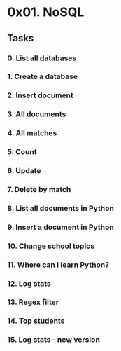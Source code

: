 # 0x01. NoSQL

## Tasks

### 0. List all databases

### 1. Create a database

### 2. Insert document

### 3. All documents

### 4. All matches

### 5. Count

### 6. Update

### 7. Delete by match

### 8. List all documents in Python

### 9. Insert a document in Python

### 10. Change school topics

### 11. Where can I learn Python?

### 12. Log stats

### 13. Regex filter

### 14. Top students

### 15. Log stats - new version
